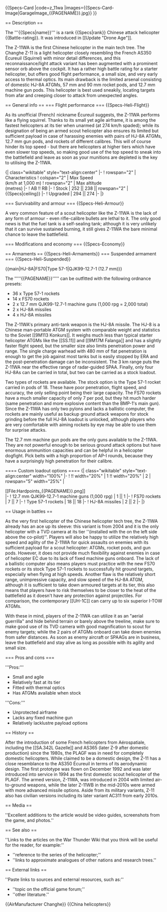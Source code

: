 {{Specs-Card
|code=z_11wa
|images={{Specs-Card-Image|GarageImage_{{PAGENAME}}.jpg}}
}}

== Description ==
<!-- ''In the description, the first part should be about the history of and the creation and combat usage of the helicopter, as well as its key features. In the second part, tell the reader about the helicopter in the game. Insert a screenshot of the vehicle, so that if the novice player does not remember the vehicle by name, he will immediately understand what kind of vehicle the article is talking about.'' -->
The '''{{Specs|name}}''' is a rank {{Specs|rank}} Chinese attack helicopter {{Battle-rating}}. It was introduced in [[Update "Drone Age"]].

The Z-11WA is the first Chinese helicopter in the main tech tree. The Changhe Z-11 is a light helicopter closely resembling the French AS350 Écureuil (Squirrel) with minor detail differences, and this reconnaissance/light attack variant has been augmented with a prominent sensor orb above the cockpit. It has a rather high battle rating for a starter helicopter, but offers good flight performance, a small size, and very early access to thermal optics. Its main drawback is the limited arsenal consisting of domestic HJ-8A ATGMs, 57 mm and 90 mm rocket pods, and 12.7 mm machine gun pods. This helicopter is best used sneakily, locating targets from afar and creeping closer to attack from unexpected angles.

== General info ==
=== Flight performance ===
{{Specs-Heli-Flight}}
<!-- ''Describe how the helicopter behaves in the air. Speed, manoeuvrability, acceleration and allowable loads - these are the most important characteristics of the vehicle.'' -->
As its unofficial (French) nickname Écureuil suggests, the Z-11WA performs like a flying squirrel. Thanks to its small yet agile airframe, it is among the fastest helicopters at its tier when unarmed (at 274 km/h spaded); while its designation of being an armed scout helicopter also ensures its limited but sufficient payload in case of harassing enemies with pairs of HJ-8A ATGMs, 12.7 mm gun pods, and rockets of different calibres. This will of course hinder its top speed - but there are helicopters at higher tiers which have even slower top speeds, so making good use of the top speed to sneak into the battlefield and leave as soon as your munitions are depleted is the key to utilising the Z-11WA.

{| class="wikitable" style="text-align:center"
|-
! rowspan="2" | Characteristics
! colspan="2" | Max Speed<br>(km/h at 1,000 m)
! rowspan="2" | Max altitude<br>(metres)
|-
! AB !! RB
|-
! Stock
| 252 || 238 || rowspan="2" | {{Specs|ceiling}}
|-
! Upgraded
| 294 || 274
|-
|}

=== Survivability and armour ===
{{Specs-Heli-Armour}}
<!-- ''Examine the survivability of the helicopter. Note how vulnerable the structure is and how secure the pilot is, whether the fuel tanks are armoured, etc. Describe the armour, if there is any, and also mention the vulnerability of other critical systems.'' -->
A very common feature of a scout helicopter like the Z-11WA is the lack of any form of armour - even rifle-calibre bullets are lethal to it. The only good news is that the fuel tank is a self-sealing tank; although it is very unlikely that it can survive sustained burning, it still gives Z-11WA the bare minimal chance to leave the battlefield.

=== Modifications and economy ===
{{Specs-Economy}}

== Armaments ==
{{Specs-Heli-Armaments}}
=== Suspended armament ===
{{Specs-Heli-Suspended}}
<!-- ''Describe the helicopter's suspended armament: additional cannons under the winglets, any bombs, and rockets. Since any helicopter is essentially only a platform for suspended weaponry, this section is significant and deserves your special attention. If there is no suspended weaponry remove this subsection.'' -->
{{main|HJ-8A|FS70|Type 57-1|QJK99-12.7-1 (12.7 mm)}}

The '''''{{PAGENAME}}''''' can be outfitted with the following ordnance presets:

* 36 x Type 57-1 rockets
* 14 x FS70 rockets
* 2 x 12.7 mm QJK99-12.7-1 machine guns (1,000 rpg = 2,000 total)
* 2 x HJ-8A missiles
* 4 x HJ-8A missiles

The Z-11WA's primary anti-tank weapon is the HJ-8A missile. The HJ-8 is a Chinese man-portable ATGM system with comparable weight and statistics to the Soviet [[9M113 Konkurs]]. It weighs much less than typical starter helicopter ATGMs like the [[SS.11]] and [[9M17M Falanga]] and has a slightly faster flight speed, but the smaller size also limits penetration power and range. The single charge warhead with 480 mm of flat penetration is enough to get the job against most tanks but is easily stopped by ERA and the post-penetration damage can be inconsistent. The 3 km range puts the Z-11WA near the effective range of radar-guided SPAA. Finally, only four HJ-8As can be carried in total, but two can be carried as a stock loadout.

Two types of rockets are available. The stock option is the Type 57-1 rocket carried in pods of 18. These have poor penetration, flight speed, and accuracy, the only selling point being their large capacity. The FS70 rockets have a much smaller capacity of only 7 per pod, but they hit much harder (same penetration and more explosive content than the BMP-1's main gun). Since the Z-11WA has only two pylons and lacks a ballistic computer, the rockets are mainly useful as backup ground attack weapons for stock grinding before the full HJ-8A loadout is unlocked, although players who are very comfortable with aiming rockets by eye may be able to use them for surprise attacks.

The 12.7 mm machine gun pods are the only guns available to the Z-11WA. They are not powerful enough to be serious ground attack options but have enormous ammunition capacities and can be helpful in a helicopter dogfight. Pick belts with a high proportion of AP-I rounds, because they have a surprisingly high penetration for their calibre.

==== Custom loadout options ====
{| class="wikitable" style="text-align:center" width="100%"
|-
! !! width="20%" | 1 !! width="20%" | 2
| rowspan="5" width="25%" | <div class="ttx-image">[[File:Hardpoints_{{PAGENAME}}.png]]</div>
|-
! 12.7 mm QJK99-12.7-1 machine guns (1,000 rpg)
| 1 || 1
|-
! FS70 rockets
| 7 || 7
|-
! Type 57-1 rockets
| 18 || 18
|-
! HJ-8A missiles
| 2 || 2
|-
|}

== Usage in battles ==
<!-- ''Describe the tactics of playing in a helicopter, the features of using the helicopter in a team and advice on tactics. Refrain from creating a "guide" - do not impose a single point of view, but instead, give the reader food for thought. Examine the most dangerous enemies and give recommendations on fighting them. If necessary, note the specifics of the game in different modes (AB, RB, SB).'' -->

As the very first helicopter of the Chinese helicopter tech tree, the Z-11WA already has an ace up its sleeve: this variant is from 2004 and it is the only helicopter with a TVD camera at its tier ''(installed with the on the left side above the co-pilot)''. Players will also be happy to utilize the relatively high speed and agility of the Z-11WA for quick assaults on enemies with its sufficient payload for a scout helicopter: ATGMs, rocket pods, and gun pods. However, it does not provide much flexibility against enemies in case of helicopter EC due to its lack of fixed machine guns onboard. The lack of a ballistic computer also means players must practice with the new FS70 rockets or its stock Type 57-1 rockets to successfully hit ground targets, especially when flying at high speeds. Another flaw is the relatively short range, unimpressive capacity, and slow speed of the HJ-8A ATGM, although it is sufficient to take down armoured targets at its tier, this also means that players have to risk themselves to be closer to the heat of the battlefield as it doesn't have any protection against projectiles. For comparison, the contemporary [[UH-1C]] can carry up to six superior I-TOW ATGMs.

With these in mind, players of the Z-11WA can utilize it as an "aerial guerrilla" and hide behind terrain or barely above the treeline, make sure to make good use of its TVD camera with good magnification to scout for enemy targets; while the 2 pairs of ATGMs onboard can take down enemies from safer distances. As soon as enemy aircraft or SPAAGs are in business, leave the battlefield and stay alive as long as possible with its agility and small size.

=== Pros and cons ===
<!-- ''Summarise and briefly evaluate the vehicle in terms of its characteristics and combat effectiveness. Mark its pros and cons in the bulleted list. Try not to use more than 6 points for each of the characteristics. Avoid using categorical definitions such as "bad", "good" and the like - use substitutions with softer forms such as "inadequate" and "effective".'' -->

'''Pros:'''

* Small and agile
* Relatively fast at its tier
* Fitted with thermal optics
* Has ATGMs available when stock

'''Cons:'''

* Unprotected airframe
* Lacks any fixed machine gun
* Relatively lacklustre payload options

== History ==
<!-- ''Describe the history of the creation and combat usage of the helicopter in more detail than in the introduction. If the historical reference turns out to be too long, take it to a separate article, taking a link to the article about the vehicle and adding a block "/History" (example: <nowiki>https://wiki.warthunder.com/(Vehicle-name)/History</nowiki>) and add a link to it here using the <code>main</code> template. Be sure to reference text and sources by using <code><nowiki><ref></ref></nowiki></code>, as well as adding them at the end of the article with <code><nowiki><references /></nowiki></code>. This section may also include the vehicle's dev blog entry (if applicable) and the in-game encyclopedia description (under <code><nowiki>=== In-game description ===</nowiki></code>, also if applicable).'' -->
After the introduction of some French helicopters from Aérospatiale, including the [[SA.342L Gazelle]] and AS365 (later Z-9 after domestic production) since the 1980s, the PLAGF was in need for completely domestic helicopters. While claimed to be a domestic design, the Z-11 has a close resemblance to the AS350 Écureuil in terms of its aerodynamic design. The first prototype was flown on December 1992 and was later introduced into service in 1994 as the first domestic scout helicopter of the PLAGF. The armed version, Z-11WA, was introduced in 2004 with limited air-to-ground weapons, while the later Z-11WB in the mid-2010s were armed with more advanced missile options. Aside from its military variants, Z-11 also has civilian versions including its later variant AC311 from early 2010s.

== Media ==
<!-- ''Excellent additions to the article would be video guides, screenshots from the game, and photos.'' -->
''Excellent additions to the article would be video guides, screenshots from the game, and photos.''

== See also ==
<!-- ''Links to the articles on the War Thunder Wiki that you think will be useful for the reader, for example:''
* ''reference to the series of the helicopter;''
* ''links to approximate analogues of other nations and research trees.'' -->
''Links to the articles on the War Thunder Wiki that you think will be useful for the reader, for example:''

* ''reference to the series of the helicopter;''
* ''links to approximate analogues of other nations and research trees.''

== External links ==
<!-- ''Paste links to sources and external resources, such as:''
* ''topic on the official game forum;''
* ''other literature.'' -->
''Paste links to sources and external resources, such as:''

* ''topic on the official game forum;''
* ''other literature.''

{{AirManufacturer Changhe}}
{{China helicopters}}